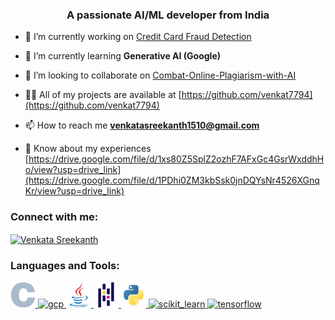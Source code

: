 <h3 align="center">A passionate AI/ML developer from India</h3>

- 🔭 I’m currently working on [Credit Card Fraud Detection](https://github.com/venkat7794/credit-card-fraud-detection.git)

- 🌱 I’m currently learning **Generative AI (Google)**

- 👯 I’m looking to collaborate on [Combat-Online-Plagiarism-with-AI](https://github.com/venkat7794/Combat-Online-Plagiarism-with-AI.git)

- 👨‍💻 All of my projects are available at [https://github.com/venkat7794](https://github.com/venkat7794)

- 📫 How to reach me **venkatasreekanth1510@gmail.com**

- 📄 Know about my experiences [https://drive.google.com/file/d/1xs80Z5SplZ2ozhF7AFxGc4GsrWxddhHo/view?usp=drive_link](https://drive.google.com/file/d/1PDhi0ZM3kbSsk0jnDQYsNr4526XGnqKr/view?usp=drive_link)

<h3 align="left">Connect with me:</h3>
<p align="left">
<a href="https://www.linkedin.com/in/venkata-sreekanth-8033982a1/" target="blank"><img align="center" src="https://raw.githubusercontent.com/rahuldkjain/github-profile-readme-generator/master/src/images/icons/Social/linked-in-alt.svg" alt="Venkata Sreekanth" height="30" width="40" /></a>

</p>

<h3 align="left">Languages and Tools:</h3>
<p align="left"> <a href="https://www.cprogramming.com/" target="_blank" rel="noreferrer"> <img src="https://raw.githubusercontent.com/devicons/devicon/master/icons/c/c-original.svg" alt="c" width="40" height="40"/> </a> <a href="https://cloud.google.com" target="_blank" rel="noreferrer"> <img src="https://www.vectorlogo.zone/logos/google_cloud/google_cloud-icon.svg" alt="gcp" width="40" height="40"/> </a> <a href="https://www.java.com" target="_blank" rel="noreferrer"> <img src="https://raw.githubusercontent.com/devicons/devicon/master/icons/java/java-original.svg" alt="java" width="40" height="40"/> </a> <a href="https://pandas.pydata.org/" target="_blank" rel="noreferrer"> <img src="https://raw.githubusercontent.com/devicons/devicon/2ae2a900d2f041da66e950e4d48052658d850630/icons/pandas/pandas-original.svg" alt="pandas" width="40" height="40"/> </a> <a href="https://www.python.org" target="_blank" rel="noreferrer"> <img src="https://raw.githubusercontent.com/devicons/devicon/master/icons/python/python-original.svg" alt="python" width="40" height="40"/> </a> <a href="https://scikit-learn.org/" target="_blank" rel="noreferrer"> <img src="https://upload.wikimedia.org/wikipedia/commons/0/05/Scikit_learn_logo_small.svg" alt="scikit_learn" width="40" height="40"/> </a> <a href="https://www.tensorflow.org" target="_blank" rel="noreferrer"> <img src="https://www.vectorlogo.zone/logos/tensorflow/tensorflow-icon.svg" alt="tensorflow" width="40" height="40"/> </a> </p>
